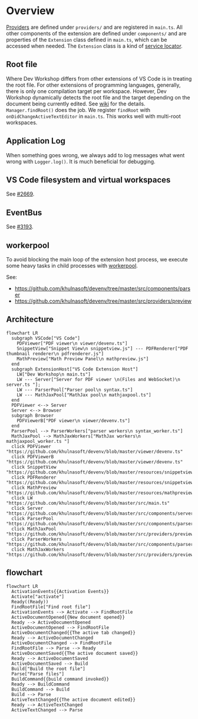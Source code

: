 # Overview

[Providers](https://code.visualstudio.com/api/language-extensions/programmatic-language-features#language-features-listing) are defined under `providers/` and are registered in `main.ts`. All other components of the extension are defined under `components/` and are properties of the `Extension` class defined in `main.ts`, which can be accessed when needed. The `Extension` class is a kind of [service locator](https://martinfowler.com/articles/injection.html#UsingAServiceLocator).

## Root file

Where Dev Workshop differs from other extensions of VS Code is in treating the root file. For other extensions of programming languages, generally, there is only one compilation target per workspace. However, Dev Workshop dynamically detects the root file and the target depending on the document being currently edited. See [wiki](https://github.com/khulnasoft/devenv/wiki/Compile#the-root-file) for the details. `Manager.findRoot()` does the job. We register `findRoot` with `onDidChangeActiveTextEditor` in `main.ts`. This works well with multi-root workspaces.

## Application Log

When something goes wrong, we always add to log messages what went wrong with `Logger.log()`. It is much beneficial for debugging.

## VS Code filesystem and virtual workspaces

See [#2669](https://github.com/khulnasoft/devenv/pull/2669).

## EventBus

See [#3193](https://github.com/khulnasoft/devenv/pull/3193).

## workerpool

To avoid blocking the main loop of the extension host process, we execute some heavy tasks in child processes with [workerpool](https://github.com/josdejong/workerpool).

See:

- https://github.com/khulnasoft/devenv/tree/master/src/components/parser
- https://github.com/khulnasoft/devenv/tree/master/src/providers/preview

## Architecture

```mermaid
flowchart LR
  subgraph VSCode["VS Code"]
    PDFViewer["PDF viewer\n viewer/devenv.ts"]
    SnippetView["Snippet View\n snippetview.js"] --- PDFRenderer["PDF thumbnail renderer\n pdfrenderer.js"]
    MathPreview["Math Preview Panel\n mathpreview.js"]
  end
  subgraph ExtensionHost["VS Code Extension Host"]
    LW["Dev Workshop\n main.ts"]
    LW --- Server["Server for PDF viewer \n(Files and WebSocket)\n server.ts "];
    LW --- ParserPool["Parser pool\n syntax.ts"]
    LW --- MathJaxPool["MathJax pool\n mathjaxpool.ts"]
  end
  PDFViewer <--> Server
  Server <--> Browser
  subgraph Browser
    PDFViewerB["PDF viewer\n viewer/devenv.ts"]
  end
  ParserPool --> ParserWorkers["parser workers\n syntax_worker.ts"]
  MathJaxPool --> MathJaxWorkers["MathJax workers\n mathjaxpool_worker.ts "]
  click PDFViewer "https://github.com/khulnasoft/devenv/blob/master/viewer/devenv.ts"
  click PDFViewerB "https://github.com/khulnasoft/devenv/blob/master/viewer/devenv.ts"
  click SnippetView "https://github.com/khulnasoft/devenv/blob/master/resources/snippetview/snippetview.js"
  click PDFRenderer "https://github.com/khulnasoft/devenv/blob/master/resources/snippetview/pdfrenderer.js"
  click MathPreview "https://github.com/khulnasoft/devenv/blob/master/resources/mathpreviewpanel/mathpreview.js"
  click LW "https://github.com/khulnasoft/devenv/blob/master/src/main.ts"
  click Server "https://github.com/khulnasoft/devenv/blob/master/src/components/server.ts"
  click ParserPool "https://github.com/khulnasoft/devenv/blob/master/src/components/parser/syntax.ts"
  click MathJaxPool "https://github.com/khulnasoft/devenv/blob/master/src/providers/preview/mathjaxpool.ts"
  click ParserWorkers "https://github.com/khulnasoft/devenv/blob/master/src/components/parser/syntax_worker.ts"
  click MathJaxWorkers "https://github.com/khulnasoft/devenv/blob/master/src/providers/preview/mathjaxpool_worker.ts"
```

## flowchart

```mermaid
flowchart LR
  ActivationEvents{{Activation Events}}
  Activate["activate"]
  Ready((Ready))
  FindRootFile["Find root file"]
  ActivationEvents --> Activate --> FindRootFile
  ActiveDocumentOpened{{New document opened}}
  Ready --> ActiveDocumentOpened
  ActiveDocumentOpened --> FindRootFile
  ActiveDocumentChanged{{The active tab changed}}
  Ready --> ActiveDocumentChanged
  ActiveDocumentChanged --> FindRootFile
  FindRootFile --> Parse --> Ready
  ActiveDocumentSaved{{The active document saved}}
  Ready --> ActiveDocumentSaved
  ActiveDocumentSaved --> Build
  Build["Build the root file"]
  Parse["Parse files"]
  BuildCommand{{build command invoked}}
  Ready --> BuildCommand
  BuildCommand --> Build
  Build --> Parse
  ActiveTextChanged{{The active document edited}}
  Ready --> ActiveTextChanged
  ActiveTextChanged --> Parse
```
